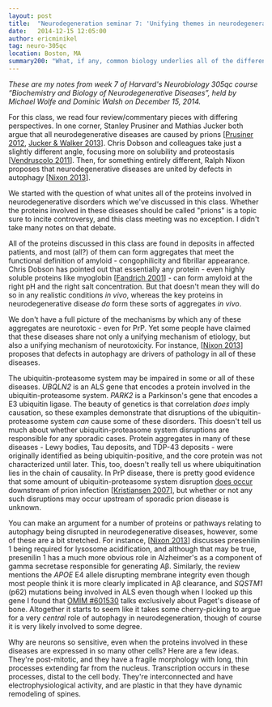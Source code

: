 ```yaml
---
layout: post
title:  "Neurodegeneration seminar 7: 'Unifying themes in neurodegenerative disease'"
date:   2014-12-15 12:05:00
author: ericminikel
tag: neuro-305qc
location: Boston, MA
summary200: "What, if any, common biology underlies all of the different neurodegenerative diseases discussed in this course?"
---
```


*These are my notes from week 7 of Harvard's Neurobiology 305qc course “Biochemistry and Biology of Neurodegenerative Diseases”, held by Michael Wolfe and Dominic Walsh on December 15, 2014.*

For this class, we read four review/commentary pieces with differing perspectives. In one corner, Stanley Prusiner and Mathias Jucker both argue that all neurodegenerative diseases are caused by prions [[Prusiner 2012], [Jucker & Walker 2013]]. Chris Dobson and colleagues take just a slightly different angle, focusing more on solubility and proteostasis [[Vendruscolo 2011]]. Then, for something entirely different, Ralph Nixon proposes that neurodegenerative diseases are united by defects in autophagy [[Nixon 2013]].

We started with the question of what unites all of the proteins involved in neurodegenerative disorders which we've discussed in this class. Whether the proteins involved in these diseases should be called "prions" is a topic sure to incite controversy, and this class meeting was no exception. I didn't take many notes on that debate.

All of the proteins discussed in this class are found in deposits in affected patients, and most (all?) of them can form aggregates that meet the functional definition of amyloid - congophilicity and fibrillar appearance. Chris Dobson has pointed out that essentially any protein - even highly soluble proteins like myoglobin [[Fandrich 2001]] - can form amyloid at the right pH and the right salt concentration. But that doesn't mean they will do so in any realistic conditions *in vivo*, whereas the key proteins in neurodegenerative disease *do* form these sorts of aggregates *in vivo*.

We don't have a full picture of the mechanisms by which any of these aggregates are neurotoxic - even for PrP. Yet some people have claimed that these diseases share not only a unifying mechanism of etiology, but also a unifying mechanism of neurotoxicity. For instance, [[Nixon 2013]] proposes that defects in autophagy are drivers of pathology in all of these diseases. 

The ubiquitin-proteasome system may be impaired in some or all of these diseases. *UBQLN2* is an ALS gene that encodes a protein involved in the ubiquitin-proteasome system. *PARK2* is a Parkinson's gene that encodes a E3 ubiquitin ligase. The beauty of genetics is that correlation *does* imply causation, so these examples demonstrate that disruptions of the ubiquitin-proteasome system *can* cause some of these disorders. This doesn't tell us much about whether ubiquitin-proteasome system disruptions are responsible for any sporadic cases. Protein aggregates in many of these diseases - Lewy bodies, Tau deposits, and TDP-43 deposits - were originally identified as being ubiquitin-positive, and the core protein was not characterized until later. This, too, doesn't really tell us where ubiquitination lies in the chain of causality. In PrP disease, there is pretty good evidence that some amount of ubiquitin-proteasome system disruption [does occur](/2013/07/25/the-role-of-the-proteasome-in-prp-degradation-and-prion-disease/) downstream of prion infection [[Kristiansen 2007]], but whether or not any such disruptions may occur upstream of sporadic prion disease is unknown.

You can make an argument for a number of proteins or pathways relating to autophagy being disrupted in neurodegenerative diseases, however, some of these are a bit stretched. For instance, [[Nixon 2013]] discusses presenilin 1 being required for lysosome acidification, and although that may be true, presenilin 1 has a much more obvious role in Alzheimer's as a component of gamma secretase responsible for generating A&beta;. Similarly, the review mentions the *APOE* E4 allele disrupting membrane integrity even though most people think it is more clearly implicated in A&beta; clearance, and *SQSTM1* (p62) mutations being involved in ALS even though when I looked up this gene I found that [OMIM #601530](http://www.omim.org/entry/601530) talks exclusively about Paget's disease of bone. Altogether it starts to seem like it takes some cherry-picking to argue for a very *central* role of autophagy in neurodegeneration, though of course it is very likely involved to some degree.

Why are neurons so sensitive, even when the proteins involved in these diseases are expressed in so many other cells? Here are a few ideas. They're post-mitotic, and they have a fragile morphology with long, thin processes extending far from the nucleus. Transcription occurs in these processes, distal to the cell body. They're interconnected and have electrophysiological activity, and are plastic in that they have dynamic remodeling of spines.

[Prusiner 2012]: http://www.ncbi.nlm.nih.gov/pubmed/22723400 "Prusiner SB. Cell biology. A unifying role for prions in neurodegenerative diseases. Science. 2012 Jun 22;336(6088):1511-3. doi: 10.1126/science.1222951. PubMed PMID: 22723400; PubMed Central PMCID: PMC3942086."

[Jucker & Walker 2013]: http://www.ncbi.nlm.nih.gov/pubmed/24005412 "Jucker M, Walker LC. Self-propagation of pathogenic protein aggregates in neurodegenerative diseases. Nature. 2013 Sep 5;501(7465):45-51. doi: 10.1038/nature12481. Review. PubMed PMID: 24005412; PubMed Central PMCID: PMC3963807."

[Vendruscolo 2011]: http://www.ncbi.nlm.nih.gov/pubmed/21825020 "Vendruscolo M, Knowles TP, Dobson CM. Protein solubility and protein homeostasis: a generic view of protein misfolding disorders. Cold Spring Harb Perspect Biol. 2011 Dec 1;3(12). pii: a010454. doi: 10.1101/cshperspect.a010454.  Review. PubMed PMID: 21825020; PubMed Central PMCID: PMC3225949."

[Nixon 2013]: http://www.ncbi.nlm.nih.gov/pubmed/23921753 "Nixon RA. The role of autophagy in neurodegenerative disease. Nat Med. 2013 Aug;19(8):983-97. doi: 10.1038/nm.3232. Epub 2013 Aug 6. Review. PubMed PMID: 23921753."

[Fandrich 2001]: http://www.ncbi.nlm.nih.gov/pubmed/11242064 "Fändrich M, Fletcher MA, Dobson CM. Amyloid fibrils from muscle myoglobin. Nature. 2001 Mar 8;410(6825):165-6. PubMed PMID: 11242064."

[Kristiansen 2007]: http://www.ncbi.nlm.nih.gov/pubmed/17466621 "Kristiansen M, Deriziotis P, Dimcheff DE, Jackson GS, Ovaa H, Naumann H, Clarke AR, van Leeuwen FW, Menéndez-Benito V, Dantuma NP, Portis JL, Collinge J, Tabrizi SJ. Disease-associated prion protein oligomers inhibit the 26S proteasome. Mol Cell. 2007 Apr 27;26(2):175-88. PubMed PMID: 17466621."



